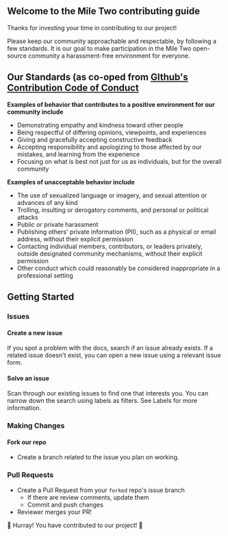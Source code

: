 ## Welcome to the Mile Two contributing guide
Thanks for investing your time in contributing to our project!

Please keep our community approachable and respectable, by following a few standards.  It is our goal to make participation in the Mile Two open-source community a harassment-free environment for everyone.

## Our Standards (as co-oped from [GIthub's Contribution Code of Conduct](https://github.com/github/docs/blob/8a3e0900ce997078c46380765447afb372cbd39d/CODE_OF_CONDUCT.md)
__Examples of behavior that contributes to a positive environment for our community include__
- Demonstrating empathy and kindness toward other people
- Being respectful of differing opinions, viewpoints, and experiences
- Giving and gracefully accepting constructive feedback
- Accepting responsibility and apologizing to those affected by our mistakes, and learning from the experience
- Focusing on what is best not just for us as individuals, but for the overall community

__Examples of unacceptable behavior include__
- The use of sexualized language or imagery, and sexual attention or advances of any kind
- Trolling, insulting or derogatory comments, and personal or political attacks
- Public or private harassment
- Publishing others' private information (PII), such as a physical or email address, without their explicit permission
- Contacting individual members, contributors, or leaders privately, outside designated community mechanisms, without their explicit permission
- Other conduct which could reasonably be considered inappropriate in a professional setting


## Getting Started

### Issues
#### Create a new issue
If you spot a problem with the docs, search if an issue already exists. If a related issue doesn't exist, you can open a new issue using a relevant issue form.

#### Solve an issue
Scan through our existing issues to find one that interests you. You can narrow down the search using labels as filters. See Labels for more information.

### Making Changes

#### Fork our repo 

- Create a branch related to the issue you plan on working.

### Pull Requests

- Create a Pull Request from your `forked` repo's issue branch
  -  If there are review comments, update them
  -  Commit and push changes
- Reviewer merges your PR!

🥳  Hurray!  You have contributed to our project! 🥳 
